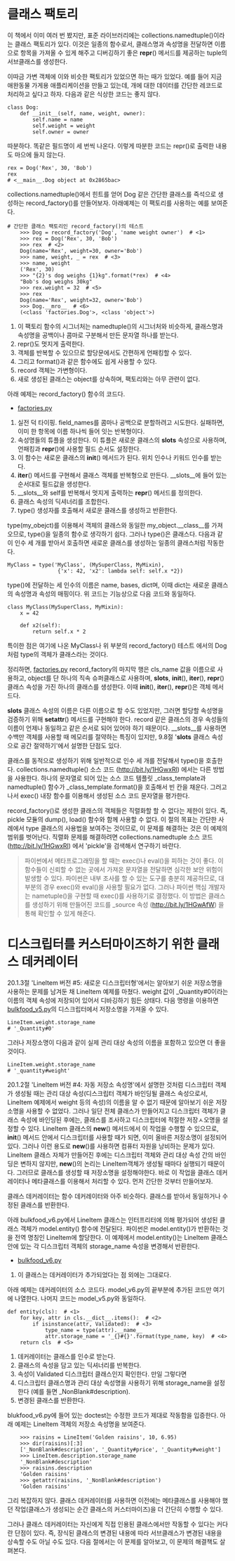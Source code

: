 <!-- 
- [](https://github.com/hyeonDD/fluent_python/blob/master/Part21/ex21-1~2/ㅁ)
 -->
# 클래스 팩토리

이 책에서 이미 여러 번 봤지만, 표준 라이브러리에는 collections.namedtuple()이라는 클래스 팩토리가 있다. 이것은 일종의 함수로서, 클래스명과 속성명을 전달하면 이름으로 항목을 가져올 수 있게 해주고 디버깅하기 좋은 __repr__() 메서드를 제공하는 tuple의 서브클래스를 생성한다.

이따금 가변 객체에 이와 비슷한 팩토리가 있었으면 하는 때가 있었다. 예를 들어 지금 애완동물 가게용 애플리케이션을 만들고 있는데, 개에 대한 데이터를 간단한 레코드로 처리하고 싶다고 하자. 다음과 같은 식상한 코드는 좋지 않다.
```
class Dog:
    def __init__(self, name, weight, owner):
        self.name = name
        self.weight = weight
        self.owner = owner
```

따분하다. 똑같은 필드명이 세 번씩 나온다. 이렇게 따분한 코드는 repr()로 출력한 내용도 마으에 들지 않는다.
```
rex = Dog('Rex', 30, 'Bob')
rex
# <__main__.Dog object at 0x2865bac>
```

collections.namedtuple()에서 힌트를 얻어 Dog 같은 간단한 클래스를 즉석으로 생성하는 record_factory()를 만들어보자. 아래예제는 이 팩토리를 사용하는 예를 보여준다.
```
# 간단한 클래스 팩토리인 record_factory()의 테스트
    >>> Dog = record_factory('Dog', 'name weight owner')  # <1>
    >>> rex = Dog('Rex', 30, 'Bob')
    >>> rex  # <2>
    Dog(name='Rex', weight=30, owner='Bob')
    >>> name, weight, _ = rex  # <3>
    >>> name, weight
    ('Rex', 30)
    >>> "{2}'s dog weighs {1}kg".format(*rex)  # <4>
    "Bob's dog weighs 30kg"
    >>> rex.weight = 32  # <5>
    >>> rex
    Dog(name='Rex', weight=32, owner='Bob')
    >>> Dog.__mro__  # <6>
    (<class 'factories.Dog'>, <class 'object'>)
```
1. 이 팩토리 함수의 시그너처는 namedtuple()의 시그너처와 비슷하게, 클래스명과 속성명을 공백이나 콤마로 구분해서 만든 문자열 하나를 받는다.
2. repr()도 멋지게 출력한다.
3. 객체를 반복할 수 있으므로 할당문에서도 간편하게 언패킹할 수 있다.
4. 그리고 format()과 같은 함수에도 쉽게 사용할 수 있다.
5. record 객체는 가변형이다.
6. 새로 생성된 클래스는 object를 상속하며, 팩토리와는 아무 관련이 없다.

아래 예제는 record_factory() 함수의 코드다.
- [factories.py](https://github.com/hyeonDD/fluent_python/blob/master/Part21/ex21-1~2/factories.py)
1. 실전 덕 타이핑. field_names를 콤마나 공백으로 분할하려고 시도한다. 실패하면, 이미 한 항목에 이름 하나씩 들어 잇는 반복형이다.
2. 속성명들의 튜플을 생성한다. 이 튜플은 새로운 클래스의 __slots__ 속성으로 사용하며, 언패킹과 __repr__()에 사용할 필드 순서도 설정한다.
3. 이 함수는 새로운 클래스의 __init__() 메서드가 된다. 위치 인수나 키워드 인수를 받는다.
4. __iter__() 메서드를 구현해서 클래스 객체를 반복형으로 만든다. __slots__에 들어 있는 순서대로 필드값을 생성한다.
5. __slots__와 self를 반복해서 멋지게 출력하는 __repr__() 메서드를 정의한다.
6. 클래스 속성의 딕셔너리를 조합한다.
7. type() 생성자를 호출해서 새로운 클래스를 생성하고 반환한다.

type(my_obejct)를 이용해서 객체의 클래스와 동일한 my_object.__class__를 가져오므로, type()을 일종의 함수로 생각하기 쉽다. 그러나 type()은 클래스다. 다음과 같이 인수 세 개를 받아서 호출하면 새로운 클래스를 생성하는 일종의 클래스처럼 작동한다.
```
MyClass = type('MyClass', (MySuperClass, MyMixin),
                {'x': 42, 'x2': lambda self: self.x *2})
```
type()에 전달하는 세 인수의 이름은 name, bases, dict며, 이때 dict는 새로운 클래스의 속성명과 속성의 매핑이다. 위 코드는 기능상으로 다음 코드와 동일하다.
```
class MyClass(MySuperClass, MyMixin):
    x = 42

    def x2(self):
        return self.x * 2
```

특이한 점은 여기에 나온 MyClass나 위 부분의 record_factory() 테스트 에서의 Dog처럼 type의 객체가 클래스라는 것이다.

정리하면, [factories.py](https://github.com/hyeonDD/fluent_python/blob/master/Part21/ex21-1~2/factories.py) record_factory의 마지막 행은 cls_name 값을 이름으로 사용하고, object를 단 하나의 직속 슈퍼클래스로 사용하며, __slots__, __init__(), __iter__(), __repr__() 클래스 속성을 가진 하나의 클래스를 생성한다. 이때 __init__(), __iter__(), __repr__()은 객체 메서드다.

__slots__ 클래스 속성의 이름은 다른 이름으로 할 수도 있었지만, 그러면 할당할 속성명을 검증하기 위해 __setattr__() 메서드를 구현해야 한다. record 같은 클래스의 경우 속성들의 이름이 언제나 동일하고 같은 순서로 되어 있어야 하기 때문이다. __slots__를 사용하면 수백만 객체를 사용할 때 메모리를 절약하는 특징이 있지만, 9.8절 '__slots__ 클래스 속성으로 공간 절약하기'에서 설명한 단점도 있다.

클래스를 동적으로 생성하기 위해 일반적으로 인수 세 개를 전달해서 type()을 호출한다. collections.namedtuple() 소스 코드 (http://bit.ly/1HGwxRl) 에서는 다른 방법을 사용한다. 하나의 문자열로 되어 있는 소스 코드 템플릿 _class_template과 namedtuple() 함수가 _class_template.format()을 호출해서 빈 칸을 채운다. 그러고 나서 exec() 내장 함수를 이용해서 생성된 소스 코드 문자열을 평가한다.

record_factory()로 생성한 클래스의 객체들은 직렬화할 할 수 없다는 제한이 있다. 즉, pickle 모듈의 dump(), load() 함수와 함께 사용할 수 없다. 이 절의 목표는 간단한 사례에서 type 클래스의 사용법을 보여주는 것이므로, 이 문제를 해결하는 것은 이 예제의 범위를 벗어난다. 직렬화 문제를 해결하려면 collections.namedtuple 소스 코드 (http://bit.ly/1HGwxRl) 에서 'pickle'을 검색해서 연구하기 바란다.
> 파이썬에서 메타프로그래밍을 할 때는 exec()나 eval()을 피하는 것이 좋다. 이 함수들이 신뢰할 수 없는 곳에서 가져온 문자열을 전달하면 심각한 보안 위험이 발생할 수 있다. 파이썬은 내부 조사를 할 수 있는 도구를 충분히 제공하므로, 대부분의 경우 exec()와 eval()을 사용할 필요가 없다. 그러나 파이썬 핵심 개발자는 nametuple()을 구현할 때 exec()를 사용하기로 결정했다. 이 방법은 클래스를 생성하기 위해 만들어진 코드를 _source 속성 (http://bit.ly/1HGwAfW) 을 통해 확인할 수 있게 해준다.

# 디스크립터를 커스터마이즈하기 위한 클래스 데커레이터

20.1.3절 'LineItem 버전 #5: 새로운 디스크립터형'에서는 알아보기 쉬운 저장소명을 사용하는 문제를 남겨둔 채 LineItem 예제를 마쳤다. weight 값이 _Quantity#0이라는 이름의 객체 속성에 저장되어 있어서 디바깅하기 힘든 상태다. 다음 명령을 이용하면 [bulkfood_v5.py](https://github.com/hyeonDD/fluent_python/blob/master/Part20/ex20-1/bulkfood_v5.py)의 디스크립터에서 저장소명을 가져올 수 있다.
```
LineItem.weight.storage_name
# '_Quantity#0'
```
그러나 저장소명이 다음과 같이 실제 관리 대상 속성의 이름을 포함하고 있으면 더 좋을 것이다.
```
LineItem.weight.storage_name
# '_quantity#weight'
```
20.1.2절 'LineItem 버전 #4: 자동 저장소 속성명'에서 설명한 것처럼 디스크립터 객체가 생성될 때는 관리 대상 속성(디스크립터 객체가 바인딩될 클래스 속성으로서, LineItem 예제에서 weight 등의 속성)의 이름을 알 수 없기 때문에 알아보기 쉬운 저장소명을 사용할 수 없었다. 그러나 일단 전체 클래스가 만들어지고 디스크립터 객체가 클래스 속성에 바인딩된 후에는, 클래스를 조사하고 디스크립터에 적절한 저장ㅅ오명을 설정할 수 있다. LineItem 클래스의 __new__() 메서드에서 이 작업을 수행할 수 있으므로, __init__() 메서드 안에서 디스크립터를 사용할 때가 되면, 이미 올바른 저장소명이 설정되어 있다. 그러나 이런 용도로 __new__()를 사용하면 컴퓨터 자원을 낭비하는 문제가 있다. LineItem 클래스 자체가 만들어진 후에는 디스크립터 객체와 관리 대상 속성 간의 바인딩은 변하지 않지만, __new__()의 논리는 LineItem객체가 생성될 때마다 실행되기 때문이다. 그러므로 클래스를 생성할 때 저장소명을 설정해야한다. 바로 이 작업을 클래스 데커레이터나 메타클래스를 이용해서 처리할 수 있다. 먼저 간단한 것부터 만들어보자.

클래스 데커레이터는 함수 데커레이터와 아주 비슷하다. 클래스를 받아서 동일하거나 수정된 클래스를 반환한다.

아래 bulkfood_v6.py에서 LineItem 클래스는 인터프리터에 의해 평가되어 생성된 클래스 객체가 model.entity() 함수에 전달된다. 파이썬은 model.entity()가 반환하는 것을 전역 명칭인 LineItem에 할당한다. 이 예제에서 model.entity()는 LineItem 클래스 안에 있는 각 디스크립터 객체의 storage_name 속성을 변경해서 반환한다.

- [bulkfood_v6.py](https://github.com/hyeonDD/fluent_python/blob/master/Part21/ex21-1~2/bulkfood_v6.py)
1. 이 클래스는 데커레이터가 추가되었다는 점 외에는 그대로다.

아래 예제는 데커레이터의 소스 코드다. model_v6.py의 끝부분에 추가된 코드만 여기에 나열한다. 나머지 코드는 model_v5.py와 동일하다.
```
def entity(cls):  # <1>
    for key, attr in cls.__dict__.items():  # <2>
        if isinstance(attr, Validated):  # <3>
            type_name = type(attr).__name__
            attr.storage_name = '_{}#{}'.format(type_name, key)  # <4>
    return cls  # <5>
```
1. 데커레이터는 클래스를 인수로 받는다.
2. 클래스의 속성을 담고 있는 딕셔너리를 반복한다.
3. 속성이 Validated 디스크립터 클래스인지 확인한다. 만일 그렇다면
4. 디스크립터 클래스명과 관리 대상 속성명을 사용하기 위해 storage_name을 설정한다 (예를 들면 _NonBlank#description).
5. 변경된 클래스를 반환한다.

blukfood_v6.py에 들어 있는 doctest는 수정한 코드가 제대로 작동함을 입증한다. 아래 예제는 LineItem 객체의 저장소 속성명을 보여준다.
```
    >>> raisins = LineItem('Golden raisins', 10, 6.95)
    >>> dir(raisins)[:3]
    ['_NonBlank#description', '_Quantity#price', '_Quantity#weight']
    >>> LineItem.description.storage_name
    '_NonBlank#description'
    >>> raisins.description
    'Golden raisins'
    >>> getattr(raisins, '_NonBlank#description')
    'Golden raisins'
```
그리 복잡하지 않다. 클래스 데커레이터를 사용하면 이전에는 메타클래스를 사용해야 했던 작업(클래스가 생성되는 순간 클래스의 커스터마이즈)을 더 간단히 수행할 수 있다.

그러나 클래스 데커레이터는 자신에게 직접 인용된 클래스에서만 작동할 수 있다는 커다란 단점이 있다. 즉, 장식된 클래스의 변경된 내용에 따라 서브클래스가 변경된 내용을 상속할 수도 아닐 수도 있다. 다음 절에서는 이 문제를 알아보고, 이 문제의 해결책도 살펴본다.

